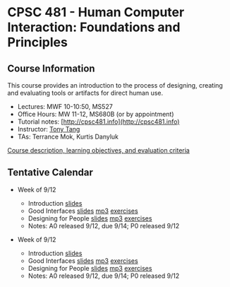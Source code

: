 # CPSC 481 - Human Computer Interaction: Foundations and Principles

## Course Information

This course provides an introduction to the process of designing, creating and evaluating tools or artifacts for direct human use.

* Lectures: MWF 10-10:50, MS527
* Office Hours: MW 11-12, MS680B (or by appointment)
* Tutorial notes: [http://cpsc481.info](http://cpsc481.info)
* Instructor: [Tony Tang](http://hcitang.org)
* TAs: Terrance Mok, Kurtis Danyluk

[Course description, learning objectives, and evaluation criteria](about.md)

## Tentative Calendar

* Week of 9/12
    - Introduction [slides](files/481-1-introduction.pptx)
    - Good Interfaces [slides](files/481-2-good-interfaces.pptx) [mp3](files/481-2-good-interfaces.mp3) [exercises](files/481-2-exercises.pptx)
    - Designing for People [slides](files/481-3-designing-for-people.pptx) [mp3](files/481-3-designing-for-people.mp3) [exercises](files/481-3-exercises.pptx)
    - Notes: A0 released 9/12, due 9/14; P0 released 9/12

* Week of 9/12
    - Introduction [slides](files/481-1-introduction.pptx)
    - Good Interfaces [slides](files/481-2-good-interfaces.pptx) [mp3](files/481-2-good-interfaces.mp3) [exercises](files/481-2-exercises.pptx)
    - Designing for People [slides](files/481-3-designing-for-people.pptx) [mp3](files/481-3-designing-for-people.mp3) [exercises](files/481-3-exercises.pptx)
    - Notes: A0 released 9/12, due 9/14; P0 released 9/12


